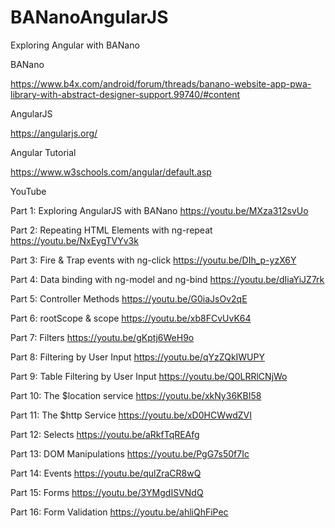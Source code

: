 # BANanoAngularJS
Exploring Angular with BANano

BANano

https://www.b4x.com/android/forum/threads/banano-website-app-pwa-library-with-abstract-designer-support.99740/#content

AngularJS

https://angularjs.org/

Angular Tutorial

https://www.w3schools.com/angular/default.asp

YouTube

Part 1: Exploring AngularJS with BANano
https://youtu.be/MXza312svUo


Part 2: Repeating HTML Elements with ng-repeat
https://youtu.be/NxEygTVYv3k


Part 3: Fire & Trap events with ng-click
https://youtu.be/DIh_p-yzX6Y


Part 4: Data binding with ng-model and ng-bind
https://youtu.be/dIiaYiJZ7rk


Part 5: Controller Methods
https://youtu.be/G0iaJsOv2qE


Part 6: rootScope & scope
https://youtu.be/xb8FCvUvK64


Part 7: Filters
https://youtu.be/gKptj6WeH9o


Part 8: Filtering by User Input
https://youtu.be/qYzZQkIWUPY


Part 9: Table Filtering by User Input
https://youtu.be/Q0LRRlCNjWo


Part 10: The $location service
https://youtu.be/xkNy36KBI58


Part 11: The $http Service
https://youtu.be/xD0HCWwdZVI


Part 12: Selects
https://youtu.be/aRkfTqREAfg


Part 13: DOM Manipulations
https://youtu.be/PgG7s50f7Ic


Part 14: Events
https://youtu.be/qulZraCR8wQ


Part 15: Forms
https://youtu.be/3YMgdISVNdQ


Part 16: Form Validation
https://youtu.be/ahliQhFiPec

